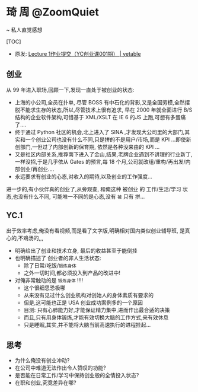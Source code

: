 # 琦 周 @ZoomQuiet
~ 私人直觉感想

[TOC]

- 原发: [Lecture 1作业提交（YC创业课001期） | yetable](http://yetable.com/s/xke4un/lecture_1_yc_001)

## 创业
从 99 年进入职场,回顾一下,发现一直处于被创业的状态:

- 上海的小公司,全员在扑单, 尽管 BOSS 有中石化的背影,又是全国劳模,全然摆脱不能求生存的状态,所以,尽管技术上很有追求, 早在 2000 年就全面进行 B/S 结构的企业软件架构,可惜基于 XML/XSLT 在 IE 6 的JS 上跑,可想有多蛋痛了....
- 终于通过 Python 社区的机会,北上进入了 SINA ,才发现大公司里的大部门,其实和一个创业公司也没有什么不同,只是拼的不是用户/市场,而是 KPI ...即使新创部门,一但过了内部创新的保育期, 依然是各种没来由的 KPI ...
- 又是社区内部关系,推荐南下进入了金山,结果,老牌企业遇到不讲理的行业新丁, 一样没招,于是几乎依从 Gates 的预言,每 18 个月,公司就改组/重构/再出发/内部创业/再创业....
- 永远要求有创业的心态,对收入的期待,以及创业的工作强度...

进一步的,有小伙伴真的创业了,从旁观查, 和俺这种
被创业 的 工作/生活/学习 状态,也没有什么不同,
可能唯一不同的是心态,没有 `被` 只有 拼...

## YC.1

出于效率考虑,俺没有看视频,而是看了文字版,明确相对国内类似创业辅导班,
是真心的,不鳮汤的,,,

- 明确给出了创业和技术立身, 最后的收益甚至于能倒挂
- 也明确描述了 创业者的非人生活状态:
    + 除了日常/吃饭/`锻炼身体`
    + 之外一切时间,都必须投入到产品的改进中!
- 对俺非常触动的是 `锻炼身体` !!!!
    + 这个很细思恐极哪
    + 从来没有见过什么创业机构对创始人的身体素质有要求的
    + 但是,这可能也正是 USA 创业成功案例多的一个原因
    + 目测: 只有心肺能力好,才能保证精力集中,进而作出最合适的决策
    + 而且,只有用身体锻炼,才能有效切换大脑的工作方式,来有效休息
    + 只是睡眠,其实,并不能将大脑当前高速执行的进程挂起...


## 思考

- 为什么俺没有创业冲动?
- 在公司中难道无法作出令人赞叹的功能?
- 是否能在日常工作/学习中保持创业般的全情投入状态?
- 在职和创业,究竟差异在哪?
